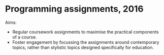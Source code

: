 # Programming assignments, 2016

Aims:

- Regular coursework assignments to maximise the practical components of a course.
- Foster engagement by focussing the assignments around contemporary topics, rather than stylistic topics designed specifically for education.
